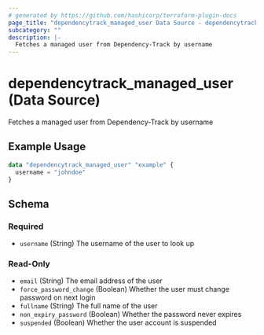 ```yaml
---
# generated by https://github.com/hashicorp/terraform-plugin-docs
page_title: "dependencytrack_managed_user Data Source - dependencytrack"
subcategory: ""
description: |-
  Fetches a managed user from Dependency-Track by username
---
```


# dependencytrack_managed_user (Data Source)

Fetches a managed user from Dependency-Track by username

## Example Usage

```terraform
data "dependencytrack_managed_user" "example" {
  username = "johndoe"
}
```

<!-- schema generated by tfplugindocs -->
## Schema

### Required

- `username` (String) The username of the user to look up

### Read-Only

- `email` (String) The email address of the user
- `force_password_change` (Boolean) Whether the user must change password on next login
- `fullname` (String) The full name of the user
- `non_expiry_password` (Boolean) Whether the password never expires
- `suspended` (Boolean) Whether the user account is suspended
